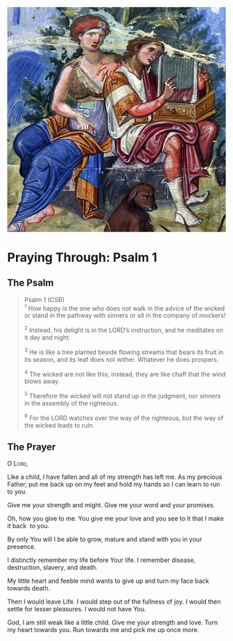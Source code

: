 <img class="intro-right" src="../images/art-paris-psalter.jpg">

<style>
  li {list-style-type: none;}
  p + ul {
    margin-top: -18px;
}
</style>

# Praying Through: Psalm 1

## The Psalm

>Psalm 1 (CSB)  
><sup>1</sup> How happy is the one who does not walk in the advice of the wicked or stand in the pathway with sinners or sit in the company of mockers! 
>
><sup>2</sup> Instead, his delight is in the LORD’s instruction, and he meditates on it day and night. 
>
><sup>3</sup> He is like a tree planted beside flowing streams that bears its fruit in its season, and its leaf does not wither. Whatever he does prospers. 
>
><sup>4</sup> The wicked are not like this; instead, they are like chaff that the wind blows away. 
>
><sup>5</sup> Therefore the wicked will not stand up in the judgment, nor sinners in the assembly of the righteous. 
>
><sup>6</sup> For the LORD watches over the way of the righteous, but the way of the wicked leads to ruin.

## The Prayer

<div style="font-variant: small-caps;">
O Lord,
</div>

Like a child, I have fallen and all of my strength has left me.
As my precious Father, put me back up on my feet and hold my hands so I can learn to run to you.

Give me your strength and might.
Give me your word and your promises.

Oh, how you give to me. You give me your love and you see to it that I make it back  to you.

By only You will I be able to grow, mature and stand with you in your presence.

I distinctly remember my life before Your life.
I remember disease, destruction, slavery, and death.

My little heart and feeble mind wants to give up and turn my face back towards death.

Then I would leave Life. I would step out of the fullness of joy. I would then settle for lesser pleasures. I would not have You.

God, I am still weak like a little child. Give me your strength and love. Turn my heart towards you. Run towards me and pick me up once more.

